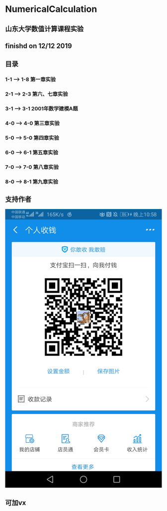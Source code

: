 # NumericalCalculation
## 山东大学数值计算课程实验
## finishd on 12/12 2019
## 目录
### 1-1 --> 1-8 第一章实验
### 2-1 --> 2-3 第六、七章实验
### 3-1 --> 3-1 2001年数学建模A题
### 4-0 --> 4-0 第三章实验
### 5-0 --> 5-0 第四章实验
### 6-0 --> 6-1 第五章实验
### 7-0 --> 7-0 第八章实验
### 8-0 --> 8-1 第九章实验

## 支持作者

![avatar](https://github.com/zxh991103/NumericalCalculation/blob/master/a.jpg?raw=true)


## 可加vx
